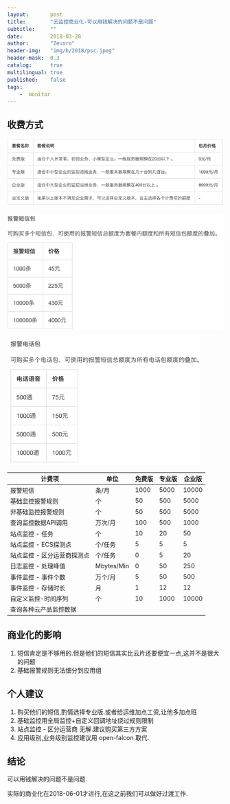 ```yaml
---
layout:       post
title:        "云监控商业化-可以用钱解决的问题不是问题"
subtitle:     ""
date:         2018-03-28
author:       "Zeusro"
header-img:   "img/b/2018/psc.jpeg" 
header-mask:  0.3
catalog:      true
multilingual: true
published:    false
tags:
    -  monitor
---  
```


## 收费方式


![](/img/cloudmonitor/image1.png)

![](/img/cloudmonitor/image2.png)

![](/img/cloudmonitor/image3.png)


| 计费项 |单位| 免费版| 专业版| 企业版|
|---|---|---|---|---|
| 报警短信 |条/月 |1000 |5000 |10000          |
| 基础监控报警规则 |个| 50| 500| 5000            |
| 非基础监控报警规则 |个 |50 |500| 5000           |
| 查询监控数据API调用| 万次/月| 100| 500| 1000     |
| 站点监控 - 任务| 个| 10 |20| 50             |
| 站点监控 - ECS探测点| 个/任务| 5| 5| 5         |
| 站点监控 - 区分运营商探测点| 个/任务| 0 |5 |20      |
| 日志监控 - 处理峰值| Mbytes/Min| 0| 50 |250  |
| 事件监控 - 事件个数| 万个/月| 5| 50| 500        |
| 事件监控 - 存储时长| 月 |1| 12| 12            |
| 自定义监控-时间序列| 个| 10| 1000| 10000       |
| 查询各种云产品监控数据                       |

## 商业化的影响

1. 短信肯定是不够用的.但是他们的短信其实比云片还要便宜一点,这并不是很大的问题
1. 基础报警规则无法细分到应用组

## 个人建议

1. 购买他们的短信,酌情选择专业版.或者给运维加点工资,让他多加点班
1. 基础监控用全局监控+自定义回调地址绕过规则限制
1. 站点监控 - 区分运营商 无解.建议购买第三方方案
1. 应用级别,业务级别监控建议用 open-falcon 取代.



## 结论

可以用钱解决的问题不是问题.

实际的商业化在2018-06-01才进行,在这之前我们可以做好过渡工作.




